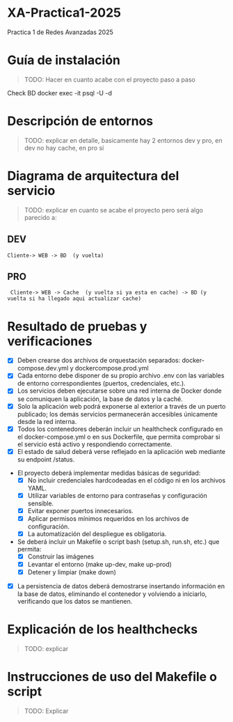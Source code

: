 # XA-Practica1-2025
Practica 1 de Redes Avanzadas 2025

# Guía de instalación
>TODO: Hacer en cuanto acabe con el proyecto paso a paso

Check BD
docker exec -it <id docker> psql -U <userBd> -d <nombreBd>

# Descripción de entornos
>TODO: explicar en detalle, basicamente hay 2 entornos dev y pro, en dev no hay cache, en pro sí 
# Diagrama de arquitectura del servicio
>TODO: explicar en cuanto se acabe el proyecto pero será algo parecido a:
## DEV
```
Cliente-> WEB -> BD  (y vuelta)
```
## PRO
```
 Cliente-> WEB -> Cache  (y vuelta si ya esta en cache) -> BD (y vuelta si ha llegado aqui actualizar cache)
```
# Resultado de pruebas y verificaciones

- [x] Deben crearse dos archivos de orquestación separados: docker-compose.dev.yml y dockercompose.prod.yml
- [X] Cada entorno debe disponer de su propio archivo .env con las variables de entorno
correspondientes (puertos, credenciales, etc.).
- [X] Los servicios deben ejecutarse sobre una red interna de Docker donde se comuniquen la aplicación, la base de datos y la caché.
- [X] Solo la aplicación web podrá exponerse al exterior a través de un puerto publicado; los demás servicios permanecerán accesibles únicamente desde la red interna.
- [X] Todos los contenedores deberán incluir un healthcheck configurado en el docker-compose.yml o en sus Dockerfile, que permita comprobar si el servicio está activo y respondiendo correctamente.
- [X] El estado de salud deberá verse reflejado en la aplicación web mediante su endpoint /status.
- El proyecto deberá implementar medidas básicas de seguridad:
    - [X] No incluir credenciales hardcodeadas en el código ni en los archivos YAML.
    - [X] Utilizar variables de entorno para contraseñas y configuración sensible.
    - [X] Evitar exponer puertos innecesarios.
    - [X] Aplicar permisos mínimos requeridos en los archivos de configuración.
    - [X] La automatización del despliegue es obligatoria.
- Se deberá incluir un Makefile o script bash (setup.sh, run.sh, etc.) que permita:
    - [X] Construir las imágenes
    - [X] Levantar el entorno (make up-dev, make up-prod)
    - [X] Detener y limpiar (make down)
- [X] La persistencia de datos deberá demostrarse insertando información en la base de datos, eliminando el contenedor y volviendo a iniciarlo, verificando que los datos se mantienen.

# Explicación de los healthchecks
>TODO: explicar

# Instrucciones de uso del Makefile o script
>TODO: Explicar